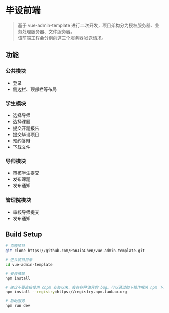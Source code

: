 # 毕设前端

> 基于 vue-admin-template 进行二次开发，项目架构分为授权服务器、业务处理服务器、文件服务器。<br>
> 该前端工程会分别向这三个服务器发送请求。

## 功能

### 公共模块
- 登录
- 侧边栏、顶部栏等布局

### 学生模块
- 选择导师
- 选择课题
- 提交开题报告
- 提交毕设项目
- 预约答辩
- 下载文件

### 导师模块
- 审核学生提交
- 发布课题
- 发布通知

### 管理院模块 
- 审核导师提交
- 发布通知

## Build Setup

```bash
# 克隆项目
git clone https://github.com/PanJiaChen/vue-admin-template.git

# 进入项目目录
cd vue-admin-template

# 安装依赖
npm install

# 建议不要直接使用 cnpm 安装以来，会有各种诡异的 bug。可以通过如下操作解决 npm 下载速度慢的问题
npm install --registry=https://registry.npm.taobao.org

# 启动服务
npm run dev
```